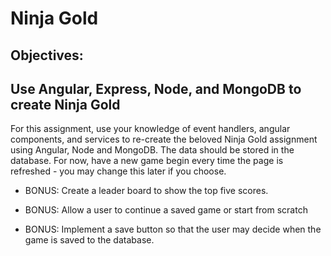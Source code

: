 # Ninja Gold

## Objectives:
Use Angular, Express, Node, and MongoDB to create Ninja Gold
---


For this assignment, use your knowledge of event handlers, angular components, and services to re-create the beloved Ninja Gold assignment using Angular, Node and MongoDB. The data should be stored in the database. For now, have a new game begin every time the page is refreshed - you may change this later if you choose.

* BONUS: Create a leader board to show the top five scores.

* BONUS: Allow a user to continue a saved game or start from scratch

* BONUS: Implement a save button so that the user may decide when the game is saved to the database.

